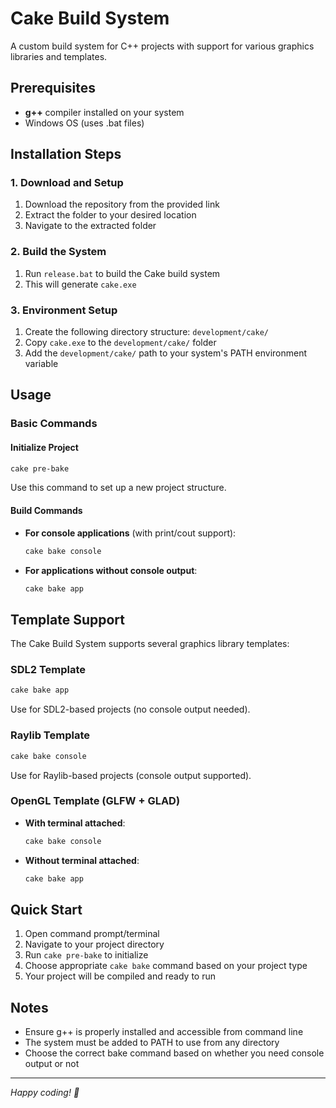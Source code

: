 # Cake Build System

A custom build system for C++ projects with support for various graphics libraries and templates.

## Prerequisites

- **g++** compiler installed on your system
- Windows OS (uses .bat files)

## Installation Steps

### 1. Download and Setup
1. Download the repository from the provided link
2. Extract the folder to your desired location
3. Navigate to the extracted folder

### 2. Build the System
1. Run `release.bat` to build the Cake build system
2. This will generate `cake.exe`

### 3. Environment Setup
1. Create the following directory structure: `development/cake/`
2. Copy `cake.exe` to the `development/cake/` folder
3. Add the `development/cake/` path to your system's PATH environment variable

## Usage

### Basic Commands

#### Initialize Project
```bash
cake pre-bake
```
Use this command to set up a new project structure.

#### Build Commands
- **For console applications** (with print/cout support):
  ```bash
  cake bake console
  ```

- **For applications without console output**:
  ```bash
  cake bake app
  ```

## Template Support

The Cake Build System supports several graphics library templates:

### SDL2 Template
```bash
cake bake app
```
Use for SDL2-based projects (no console output needed).

### Raylib Template
```bash
cake bake console
```
Use for Raylib-based projects (console output supported).

### OpenGL Template (GLFW + GLAD)
- **With terminal attached**:
  ```bash
  cake bake console
  ```

- **Without terminal attached**:
  ```bash
  cake bake app
  ```

## Quick Start

1. Open command prompt/terminal
2. Navigate to your project directory
3. Run `cake pre-bake` to initialize
4. Choose appropriate `cake bake` command based on your project type
5. Your project will be compiled and ready to run

## Notes

- Ensure g++ is properly installed and accessible from command line
- The system must be added to PATH to use from any directory
- Choose the correct bake command based on whether you need console output or not

---

*Happy coding! 🎂*